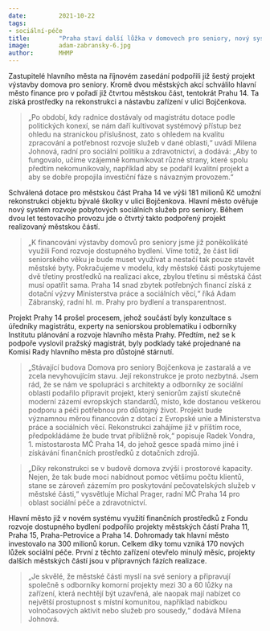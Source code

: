 ```yaml
---
date:         2021-10-22
tags:         
- sociální-péče
title:        "Praha staví další lůžka v domovech pro seniory, nový systém rozvoje služeb se osvědčuje"
image: 	      adam-zabransky-6.jpg
author:       MHMP
---
```


Zastupitelé hlavního města na říjnovém zasedání podpořili již šestý projekt výstavby domova pro seniory. Kromě dvou městských akcí schválilo hlavní město finance pro v pořadí již čtvrtou městskou část, tentokrát Prahu 14. Ta získá prostředky na rekonstrukci a nástavbu zařízení v ulici Bojčenkova.

> „Po období, kdy radnice dostávaly od magistrátu dotace podle politických konexí, se nám daří kultivovat systémový přístup bez ohledu na stranickou příslušnost, zato s ohledem na kvalitu zpracování a potřebnost rozvoje služeb v dané oblasti,“ uvádí Milena Johnová, radní pro sociální politiku a zdravotnictví, a dodává: „Aby to fungovalo, učíme vzájemně komunikovat různé strany, které spolu předtím nekomunikovaly, například aby se podařil kvalitní projekt a aby se dobře propojila investiční fáze s návazným provozem.“

Schválená dotace pro městskou část Praha 14 ve výši 181 milionů Kč umožní rekonstrukci objektu bývalé školky v ulici Bojčenkova. Hlavní město ověřuje nový systém rozvoje pobytových sociálních služeb pro seniory. Během dvou let testovacího provozu jde o čtvrtý takto podpořený projekt realizovaný městskou částí.

> „K financování výstavby domovů pro seniory jsme již poněkolikáté využili Fond rozvoje dostupného bydlení. Víme totiž, že část lidí seniorského věku je bude muset využívat a nestačí tak pouze stavět městské byty. Pokračujeme v modelu, kdy městské části poskytujeme dvě třetiny prostředků na realizaci akce, zbylou třetinu si městská část musí opatřit sama. Praha 14 snad zbytek potřebných financí získá z dotační výzvy Ministerstva práce a sociálních věcí,“ říká Adam Zábranský, radní hl. m. Prahy pro bydlení a transparentnost.

Projekt Prahy 14 prošel procesem, jehož součástí byly konzultace s úředníky magistrátu, experty na seniorskou problematiku i odborníky Institutu plánování a rozvoje hlavního města Prahy. Předtím, než se k podpoře vyslovil pražský magistrát, byly podklady také projednané na Komisi Rady hlavního města pro důstojné stárnutí. 

> „Stávající budova Domova pro seniory Bojčenkova je zastaralá a ve zcela nevyhovujícím stavu. Její rekonstrukce je proto nezbytná. Jsem rád, že se nám ve spolupráci s architekty a odborníky ze sociální oblasti podařilo připravit projekt, který seniorům zajistí skutečně moderní zázemí evropských standardů, místo, kde dostanou veškerou podporu a péči potřebnou pro důstojný život. Projekt bude významnou měrou financován z dotací z Evropské unie a Ministerstva práce a sociálních věcí. Rekonstrukci zahájíme již v příštím roce, předpokládáme že bude trvat přibližně rok,“ popisuje Radek Vondra, 1. místostarosta MČ Praha 14, do jehož gesce spadá mimo jiné i získávání finančních prostředků z dotačních zdrojů.

> „Díky rekonstrukci se v budově domova zvýší i prostorové kapacity. Nejen, že tak bude moci nabídnout pomoc většímu počtu klientů, stane se zároveň zázemím pro poskytování pečovatelských služeb v městské části,“ vysvětluje Michal Prager, radní MČ Praha 14 pro oblast sociální péče a zdravotnictví.

Hlavní město již v novém systému využití finančních prostředků z Fondu rozvoje dostupného bydlení podpořilo projekty městských částí Praha 11, Praha 15, Praha-Petrovice a Praha 14. Dohromady tak hlavní město investovalo na 300 milionů korun. Celkem díky tomu vzniká 170 nových lůžek sociální péče. První z těchto zařízení otevřelo minulý měsíc, projekty dalších městských částí jsou v přípravných fázích realizace.

> „Je skvělé, že městské části myslí na své seniory a připravují společně s odborníky komorní projekty mezi 30 a 60 lůžky na zařízení, která nechtějí být uzavřená, ale naopak mají nabízet co největší prostupnost s místní komunitou, například nabídkou volnočasových aktivit nebo služeb pro sousedy,“ dodává Milena Johnová.   
